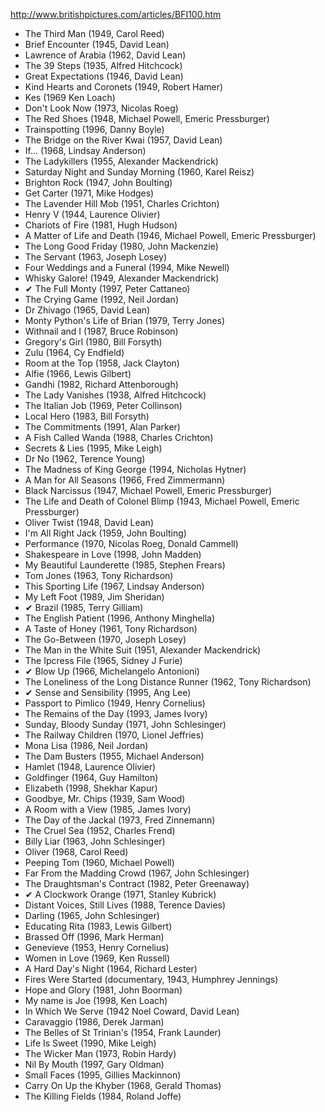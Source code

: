 http://www.britishpictures.com/articles/BFI100.htm

* The Third Man (1949, Carol Reed)
* Brief Encounter (1945, David Lean)
* Lawrence of Arabia (1962, David Lean)
* The 39 Steps (1935, Alfred Hitchcock)
* Great Expectations (1946, David Lean)
* Kind Hearts and Coronets (1949, Robert Hamer)
* Kes (1969 Ken Loach)
* Don't Look Now (1973, Nicolas Roeg)
* The Red Shoes (1948, Michael Powell, Emeric Pressburger)
* Trainspotting (1996, Danny Boyle)
* The Bridge on the River Kwai (1957, David Lean)
* If... (1968, Lindsay Anderson)
* The Ladykillers (1955, Alexander Mackendrick)
* Saturday Night and Sunday Morning (1960, Karel Reisz)
* Brighton Rock (1947, John Boulting)
* Get Carter (1971, Mike Hodges)
* The Lavender Hill Mob (1951, Charles Crichton)
* Henry V (1944, Laurence Olivier)
* Chariots of Fire (1981, Hugh Hudson)
* A Matter of Life and Death (1946, Michael Powell, Emeric Pressburger)
* The Long Good Friday (1980, John Mackenzie)
* The Servant (1963, Joseph Losey)
* Four Weddings and a Funeral (1994, Mike Newell)
* Whisky Galore! (1949, Alexander Mackendrick)
* ✔ The Full Monty (1997, Peter Cattaneo)
* The Crying Game (1992, Neil Jordan)
* Dr Zhivago (1965, David Lean)
* Monty Python's Life of Brian (1979, Terry Jones)
* Withnail and I (1987, Bruce Robinson)
* Gregory's Girl (1980, Bill Forsyth)
* Zulu (1964, Cy Endfield)
* Room at the Top (1958, Jack Clayton)
* Alfie (1966, Lewis Gilbert)
* Gandhi (1982, Richard Attenborough)
* The Lady Vanishes (1938, Alfred Hitchcock)
* The Italian Job (1969, Peter Collinson)
* Local Hero (1983, Bill Forsyth)
* The Commitments (1991, Alan Parker)
* A Fish Called Wanda (1988, Charles Crichton)
* Secrets & Lies (1995, Mike Leigh)
* Dr No (1962, Terence Young)
* The Madness of King George (1994, Nicholas Hytner)
* A Man for All Seasons (1966, Fred Zimmermann)
* Black Narcissus (1947, Michael Powell, Emeric Pressburger)
* The Life and Death of Colonel Blimp (1943, Michael Powell, Emeric Pressburger)
* Oliver Twist (1948, David Lean)
* I'm All Right Jack (1959, John Boulting)
* Performance (1970, Nicolas Roeg, Donald Cammell)
* Shakespeare in Love (1998, John Madden)
* My Beautiful Launderette (1985, Stephen Frears)
* Tom Jones (1963, Tony Richardson)
* This Sporting Life (1967, Lindsay Anderson)
* My Left Foot (1989, Jim Sheridan)
* ✔ Brazil (1985, Terry Gilliam)
* The English Patient (1996, Anthony Minghella)
* A Taste of Honey (1961, Tony Richardson)
* The Go-Between (1970, Joseph Losey)
* The Man in the White Suit (1951, Alexander Mackendrick)
* The Ipcress File (1965, Sidney J Furie)
* ✔ Blow Up (1966, Michelangelo Antonioni)
* The Loneliness of the Long Distance Runner (1962, Tony Richardson)
* ✔ Sense and Sensibility (1995, Ang Lee)
* Passport to Pimlico (1949, Henry Cornelius)
* The Remains of the Day (1993, James Ivory)
* Sunday, Bloody Sunday (1971, John Schlesinger)
* The Railway Children (1970, Lionel Jeffries)
* Mona Lisa (1986, Neil Jordan)
* The Dam Busters (1955, Michael Anderson)
* Hamlet (1948, Laurence Olivier)
* Goldfinger (1964, Guy Hamilton)
* Elizabeth (1998, Shekhar Kapur)
* Goodbye, Mr. Chips (1939, Sam Wood)
* A Room with a View (1985, James Ivory)
* The Day of the Jackal (1973, Fred Zinnemann)
* The Cruel Sea (1952, Charles Frend)
* Billy Liar (1963, John Schlesinger)
* Oliver (1968, Carol Reed)
* Peeping Tom (1960, Michael Powell)
* Far From the Madding Crowd (1967, John Schlesinger)
* The Draughtsman's Contract (1982, Peter Greenaway)
* ✔ A Clockwork Orange (1971, Stanley Kubrick)
* Distant Voices, Still Lives (1988, Terence Davies)
* Darling (1965, John Schlesinger)
* Educating Rita (1983, Lewis Gilbert)
* Brassed Off (1996, Mark Herman)
* Genevieve (1953, Henry Cornelius)
* Women in Love (1969, Ken Russell)
* A Hard Day's Night (1964, Richard Lester)
* Fires Were Started (documentary, 1943, Humphrey Jennings)
* Hope and Glory (1981, John Boorman)
* My name is Joe (1998, Ken Loach)
* In Which We Serve (1942 Noel Coward, David Lean)
* Caravaggio (1986, Derek Jarman)
* The Belles of St Trinian's (1954, Frank Launder)
* Life Is Sweet (1990, Mike Leigh)
* The Wicker Man (1973, Robin Hardy)
* Nil By Mouth (1997, Gary Oldman)
* Small Faces (1995, Gillies Mackinnon)
* Carry On Up the Khyber (1968, Gerald Thomas)
* The Killing Fields (1984, Roland Joffe)